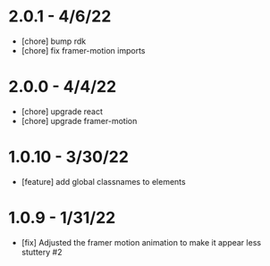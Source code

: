 # 2.0.1 - 4/6/22
- [chore] bump rdk
- [chore] fix framer-motion imports

# 2.0.0 - 4/4/22
- [chore] upgrade react
- [chore] upgrade framer-motion

# 1.0.10 - 3/30/22
- [feature] add global classnames to elements

# 1.0.9 - 1/31/22
- [fix] Adjusted the framer motion animation to make it appear less stuttery #2

